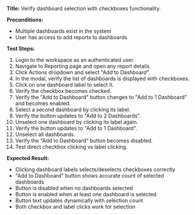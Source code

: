 **Title:** Verify dashboard selection with checkboxes functionality.

**Preconditions:**
* Multiple dashboards exist in the system
* User has access to add reports to dashboards

**Test Steps:**
1. Login to the workspace as an authenticated user.
2. Navigate to Reporting page and open any report details.
3. Click Actions dropdown and select "Add to Dashboard".
4. In the modal, verify the list of dashboards is displayed with checkboxes.
5. Click on one dashboard label to select it.
6. Verify the checkbox becomes checked.
7. Verify the "Add to Dashboard" button changes to "Add to 1 Dashboard" and becomes enabled.
8. Select a second dashboard by clicking its label.
9. Verify the button updates to "Add to 2 Dashboards".
10. Unselect one dashboard by clicking its label again.
11. Verify the button updates to "Add to 1 Dashboard".
12. Unselect all dashboards.
13. Verify the "Add to Dashboard" button becomes disabled.
14. Test direct checkbox clicking vs label clicking.

**Expected Result:**
* Clicking dashboard labels selects/deselects checkboxes correctly
* "Add to Dashboard" button shows accurate count of selected dashboards
* Button is disabled when no dashboards selected
* Button is enabled when at least one dashboard is selected
* Button text updates dynamically with selection count
* Both checkbox and label clicks work for selection